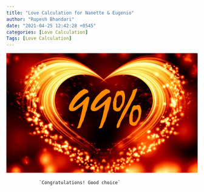 ```yaml
---
title: "Love Calculation for Nanette & Eugenio"
author: "Rupesh Bhandari"
date: "2021-04-25 12:42:28 +0545"
categories: [Love Calculation]
Tags: [Love Calculation]
---
```


![Match Picture](/assets/img/lovecal/nanette-eugenio.jpg)

                `Congratulations! Good choice`
    